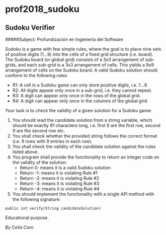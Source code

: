 # prof2018_sudoku

## Sudoku Verifier
#####Subject: Profundización en Ingeniería del Software

Sudoku is a game with few simple rules, where the goal is to place nine sets
of positive digits (1…9) into the cells of a fixed grid structure (i.e. board). The
Sudoku board (or global grid) consists of a 3x3 arrangement of sub-grids, and
each sub-grid is a 3x3 arrangement of cells. This yields a 9x9 arrangement of
cells on the Sudoku board. A valid Sudoku solution should conform to the
following rules:
* R1: A cell in a Sudoku game can only store positive digits, i.e. 1…9.
* R2: All digits appear only once in a sub-grid, i.e. they cannot repeat.
* R3: A digit can appear only once in the rows of the global grid.
* R4: A digit can appear only once in the columns of the global grid.

Your task is to check the validity of a given solution for a Sudoku game:
1. You should read the candidate solution from a string variable, which
should be exactly 81 characters long, i.e. first 9 are the first row, second 9
are the second row etc.
2. You shall check whether the provided string follows the correct format
(i.e. 9 rows with 9 entries in each row).
3. You shall check the validity of the candidate solution against the rules
listed above.
4. You program shall provide the functionality to return an integer code on
the validity of the solution:
    * Return 0: means it is a valid Sudoku solution
    * Return -1: means it is violating Rule #1
    * Return -2: means it is violating Rule #2
    * Return -3: means it is violating Rule #3
    * Return -4: means it is violating Rule #4
5. You should implement the functionality with a single API method with the
following signature:
```
public int verify(String candidateSolution)
```

Educational purpose.

_By Celia Caro_